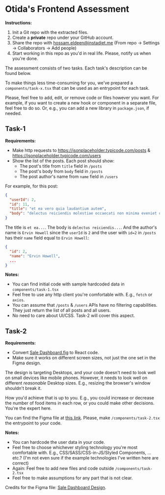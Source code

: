 # Otida's Frontend Assessment

**Instructions:**

1) Init a Git repo with the extracted files.
2) Create a **private** repo under your GitHub account.
3) Share the repo with hossam.eldeen@instadiet.me (From repo -> Settings -> Collaborators -> Add people)
4) Start working in this repo as you'd in real life. Please, notify us when you're done.

The assessment consists of two tasks. Each task's description can be found below.

To make things less time-consuming for you, we've prepared a `components/task-x.tsx` that can be used as an entrypoint for each task.

Please, feel free to add, edit, or remove code or files however you want. For example, if you want to create a new hook or component in a separate file, feel free to do so. Or, e.g., you can add a new library in `package.json`, if needed.

## Task-1

**Requirements:**

- Make http requests to https://jsonplaceholder.typicode.com/posts & https://jsonplaceholder.typicode.com/users
- Show the list of the posts. Each post should show:
  - The post's title from `title` field in `/posts`
  - The post's body from `body` field in `/posts`
  - The post author's name from `name` field in `/users`

For example, for this post:

```json
{
  "userId": 2,
  "id": 11,
  "title": "et ea vero quia laudantium autem",
  "body": "delectus reiciendis molestiae occaecati non minima eveniet qui voluptatibus\naccusamus in eum beatae sit\nvel qui neque voluptates ut commodi qui incidunt\nut ani"
}
```

The title is `et ea...`. The body is `delectus reiciendis...`.  And the author's name is `Ervin Howell` since the `userId` is `2` and the user with `id=2` in `/posts` has their `name` field equal to `Ervin Howell`:

```json
{
  "id": 2,
  "name": "Ervin Howell",
  ...
}
```

**Notes:**

- You can find initial code with sample hardcoded data in `components/task-1.tsx`
- Feel free to use any http client you're comfortable with. E.g., `fetch` or `axios`.
- You can assume that `/posts` & `/users` APIs have no filtering capabilities. They just return the list of all posts and all users.
- No need to care about UI/CSS. Task-2 will cover this aspect.

## Task-2

**Requirements:**

- Convert [Sale Dashboard.fig](https://drive.google.com/file/d/1gkgPUnvq_7NCjpZBZH-GGOCPPn_lQl_D/view?usp=sharing) to React code.
- Make sure it works on different screen sizes, not just the one set in the Figma design.

The design is targeting Desktops, and your code doesn't need to look well on small devices like mobile phones. However, it needs to look well on different _reasonable_ Desktop sizes. E.g., resizing the browser's window shouldn't break it.

How you'd achieve that is up to you. E.g., you could increase or decrease the number of food items in each row, or you could make other decisions. You're the expert here.

You can find the Figma file at [this link](https://drive.google.com/file/d/1gkgPUnvq_7NCjpZBZH-GGOCPPn_lQl_D/view?usp=sharing). Please, make `/components/task-2.tsx` the entrypoint to your code.

**Notes:**

- You can hardcode the user data in your code.
- Feel free to choose whichever styling technology you're most comfortable with. E.g., CSS/SASS/CSS-in-JS/Styled Components, ... etc.? (I'm not even sure if the example technologies I've written here are correct)
- Again: Feel free to add new files and code outside `/components/task-2.tsx`
- Feel free to make assumptions for any part that is not clear.

Credits for the Figma file: [Sale Dashboard Design](https://uistore.org/product/sales-dashboard-design/).

